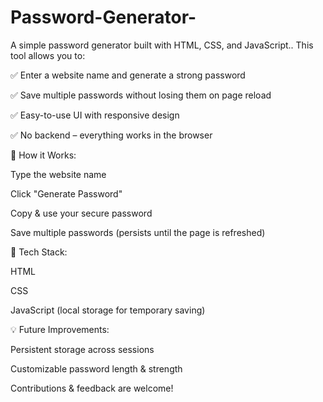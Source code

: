# Password-Generator-
A simple password generator built with HTML, CSS, and JavaScript.. This tool allows you to:


✅ Enter a website name and generate a strong password

✅ Save multiple passwords without losing them on page reload

✅ Easy-to-use UI with responsive design

✅ No backend – everything works in the browser


🚀 How it Works:


Type the website name

Click "Generate Password"

Copy & use your secure password

Save multiple passwords (persists until the page is refreshed)

🔧 Tech Stack:


HTML

CSS

JavaScript (local storage for temporary saving)

💡 Future Improvements:


Persistent storage across sessions

Customizable password length & strength

Contributions & feedback are welcome! 
